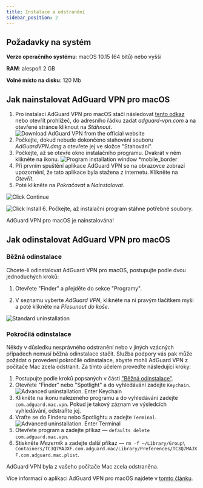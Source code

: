 ```yaml
---
title: Instalace a odstranění
sidebar_position: 2
---
```


## Požadavky na systém

**Verze operačního systému**: macOS 10.15 (64 bitů) nebo vyšší

**RAM**: alespoň 2 GB

**Volné místo na disku**: 120 Mb

## Jak nainstalovat AdGuard VPN pro macOS

1. Pro instalaci AdGuard VPN pro macOS stačí následovat [tento odkaz](https://agrd.io/mac_vpn) nebo otevřít prohlížeč, do adresního řádku zadat *adguard-vpn.com* a na otevřené stránce kliknout na *Stáhnout*. ![Download AdGuard VPN from the official website](https://cdn.adguardvpn.com/public/Adguard/kb/vpn-install/mac-install-en.png)
2. Počkejte, dokud nebude dokončeno stahování souboru *AdGuardVPN.dmg* a otevřete jej ve složce "Stahování".
3. Počkejte, až se otevře okno instalačního programu. Dvakrát v něm klikněte na ikonu. ![Program installation window *mobile_border](https://cdn.adguardvpn.com/public/Adguard/kb/vpn-install/mac-install-ru-1.png)
4. Při prvním spuštění aplikace AdGuard VPN se na obrazovce zobrazí upozornění, že tato aplikace byla stažena z internetu. Klikněte na *Otevřít*.
5. Poté klikněte na *Pokračovat* a *Nainstalovat*.

![Click Continue](https://cdn.adguardvpn.com/public/Adguard/kb/vpn-install/.mac-install-2-en~imageoptim.png)

![Click Install](https://cdn.adguardvpn.com/public/Adguard/kb/vpn-install/mac-install-3-en.png)
6. Počkejte, až instalační program stáhne potřebné soubory.

AdGuard VPN pro macOS je nainstalována!

## Jak odinstalovat AdGuard VPN pro macOS

### Běžná odinstalace

Chcete-li odinstalovat AdGuard VPN pro macOS, postupujte podle dvou jednoduchých kroků:

1. Otevřete "Finder" a přejděte do sekce "Programy".

2. V seznamu vyberte *AdGuard VPN*, klikněte na ni pravým tlačítkem myši a poté klikněte na *Přesunout do koše*.

![Standard uninstallation](https://cdn.adguardvpn.com/public/Adguard/kb/vpn-install/mac-uninstall-1-en.png)

### Pokročilá odinstalace

Někdy v důsledku nesprávného odstranění nebo v jiných vzácných případech nemusí běžná odinstalace stačit. Služba podpory vás pak může požádat o provedení pokročilé odinstalace, abyste mohli AdGuard VPN z počítače Mac zcela odstranit. Za tímto účelem proveďte následující kroky:

1. Postupujte podle kroků popsaných v části ["Běžná odinstalace"](#how-to-uninstall-adguard-vpn-for-mac).
2. Otevřete "Finder" nebo "Spotlight" a do vyhledávání zadejte `Keychain`. ![Advanced uninstallation. Enter Keychain](https://cdn.adguardvpn.com/public/Adguard/kb/vpn-install/mac-key-chain-en.png)
3. Klikněte na ikonu nalezeného programu a do vyhledávání zadejte `com.adguard.mac.vpn`. Pokud je takový záznam ve výsledcích vyhledávání, odstraňte jej.
4. Vraťte se do Finderu nebo Spotlightu a zadejte `Terminal`. ![Advanced uninstallation. Enter Terminal](https://cdn.adguardvpn.com/public/Adguard/kb/vpn-install/mac-terminal-en.png)
5. Otevřete program a zadejte příkaz — `defaults delete com.adguard.mac.vpn`.
6. Stiskněte *Mezerník* a zadejte další příkaz — `rm -f ~/Library/Group\ Containers/TC3Q7MAJXF.com.adguard.mac/Library/Preferences/TC3Q7MAJXF.com.adguard.mac.plist`.

AdGuard VPN byla z vašeho počítače Mac zcela odstraněna.

Více informací o aplikaci AdGuard VPN pro macOS najdete v [tomto článku](/adguard-vpn-for-mac/overview.md).
